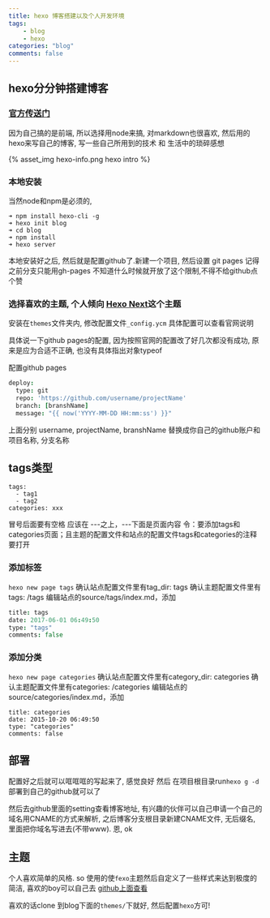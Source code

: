```yaml
---
title: hexo 博客搭建以及个人开发环境
tags:
    - blog
    - hexo
categories: "blog"
comments: false
---
```


## hexo分分钟搭建博客

### [官方传送门](https://hexo.io/zh-cn/)

因为自己搞的是前端,  所以选择用node来搞, 对markdown也很喜欢, 然后用的hexo来写自己的博客, 写一些自己所用到的技术 和 生活中的琐碎感想

{% asset_img hexo-info.png hexo intro %}

<!-- more -->

### 本地安装
当然node和npm是必须的,

```base
➜ npm install hexo-cli -g
➜ hexo init blog
➜ cd blog
➜ npm install
➜ hexo server
```

本地安装好之后, 然后就是配置github了.新建一个项目, 然后设置 git pages 记得之前分支只能用gh-pages 不知道什么时候就开放了这个限制,不得不给github点个赞

### 选择喜欢的主题, 个人倾向 [Hexo Next](http://theme-next.iissnan.com/)这个主题

安装在`themes`文件夹内, 修改配置文件`_config.ycm`
具体配置可以查看官网说明

具体说一下github pages的配置, 因为按照官网的配置改了好几次都没有成功, 原来是应为合适不正确, 也没有具体指出对象typeof

配置github pages

```coffeescript
deploy:
  type: git
  repo: 'https://github.com/username/projectName'
  branch: [branshName]
  message: "{{ now('YYYY-MM-DD HH:mm:ss') }}"
```

上面分别 username, projectName, branshName 替换成你自己的github账户和项目名称, 分支名称


## tags类型

```
tags:
  - tag1
  - tag2
categories: xxx
```
冒号后面要有空格
应该在 ---之上，---下面是页面内容
令：要添加tags和categories页面；且主题的配置文件和站点的配置文件tags和categories的注释要打开

### 添加标签

`hexo new page tags`
确认站点配置文件里有tag_dir: tags
确认主题配置文件里有tags: /tags
编辑站点的source/tags/index.md，添加

```coffeescript
title: tags
date: 2017-06-01 06:49:50
type: "tags"
comments: false
```

### 添加分类

`hexo new page categories`
确认站点配置文件里有category_dir: categories
确认主题配置文件里有categories: /categories
编辑站点的source/categories/index.md，添加

```
title: categories
date: 2015-10-20 06:49:50
type: "categories"
comments: false
```

## 部署
配置好之后就可以哐哐哐的写起来了,  感觉良好 然后 在项目根目录run```hexo g -d```部署到自己的github就可以了

然后去github里面的setting查看博客地址, 有兴趣的伙伴可以自己申请一个自己的域名用CNAME的方式来解析, 之后博客分支根目录新建CNAME文件, 无后缀名, 里面把你域名写进去(不带www). 恩, ok


## 主题

个人喜欢简单的风格. so 使用的使`fexo`主题然后自定义了一些样式来达到极度的简洁, 喜欢的boy可以自己去 [github上面查看](https://github.com/angelporo/fexo)

喜欢的话clone 到blog下面的`themes/`下就好, 然后配置`hexo`方可!
